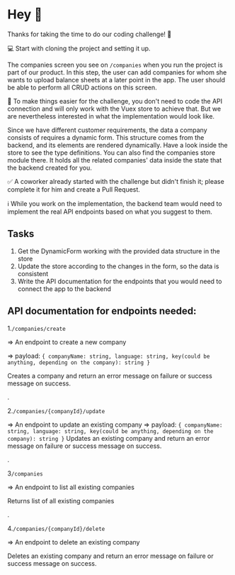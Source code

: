 # Hey 👋 

Thanks for taking the time to do our coding challenge! 🙂

💻 Start with cloning the project and setting it up. 

The companies screen you see on `/companies` when you run the project is part of our product.
In this step, the user can add companies for whom she wants to upload balance sheets at a later point in the app.
The user should be able to perform all CRUD actions on this screen.

🎉 To make things easier for the challenge, you don't need to code the API connection and will only work with the Vuex store to achieve that. 
But we are nevertheless interested in what the implementation would look like.

Since we have different customer requirements, the data a company consists of requires a dynamic form. This structure comes from the backend, and its elements are rendered dynamically. Have a look inside the store to see the type definitions. You can also find the companies store module there. It holds all the related companies' data inside the state that the backend created for you.

✅ A coworker already started with the challenge but didn't finish it; please complete it for him and create a Pull Request.

ℹ️ While you work on the implementation, the backend team would need to implement the real API endpoints based on what you suggest to them.

## Tasks 

1. Get the DynamicForm working with the provided data structure in the store
2. Update the store according to the changes in the form, so the data is consistent
3. Write the API documentation for the endpoints that you would need to connect the app to the backend




## API documentation for endpoints needed:

1.`/companies/create`

=> An endpoint to create a new company

=> payload: `{
    companyName: string,
    language: string,
    key(could be anything, depending on the company): string
}`

Creates a company and return an error message on failure or success message on success.


.

2.`/companies/{companyId}/update`

=> An endpoint to update an existing company
=> payload: `{
    companyName: string,
    language: string,
    key(could be anything, depending on the company): string
}`
Updates an existing company and return an error message on failure or success message on success.


.

3`/companies`

=> An endpoint to list all existing companies

Returns list of all existing companies



.

4.`/companies/{companyId}/delete`

=> An endpoint to delete an existing company

Deletes an existing company and return an error message on failure or success message on success.


